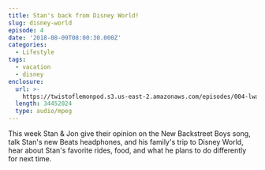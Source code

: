 ```yaml
---
title: Stan's back from Disney World!
slug: disney-world
episode: 4
date: '2018-08-09T08:00:30.000Z'
categories:
  - Lifestyle
tags:
  - vacation
  - disney
enclosure:
  url: >-
    https://twistoflemonpod.s3.us-east-2.amazonaws.com/episodes/004-lwatol-20180809.mp3
  length: 34452024
  type: audio/mpeg
---
```


This week Stan & Jon give their opinion on the New Backstreet Boys song, talk Stan's new Beats headphones, and his family's trip to Disney World, hear about Stan's favorite rides, food, and what he plans to do differently for next time.

